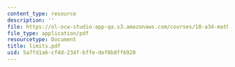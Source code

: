```yaml
---
content_type: resource
description: ''
file: https://ol-ocw-studio-app-qa.s3.amazonaws.com/courses/18-a34-mathematical-problem-solving-putnam-seminar-fall-2018/5a7fd1a6cf4d234fbffedef8b8ff6920_limits.pdf
file_type: application/pdf
resourcetype: Document
title: limits.pdf
uid: 5a7fd1a6-cf4d-234f-bffe-def8b8ff6920
---
```

